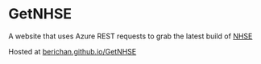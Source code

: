 # GetNHSE

A website that uses Azure REST requests to grab the latest build of [NHSE](https://github.com/kwsch/NHSE)

Hosted at [berichan.github.io/GetNHSE](https://berichan.github.io/GetNHSE/)
